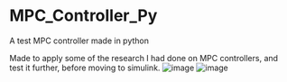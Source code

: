 # MPC_Controller_Py
A test MPC controller made in python

Made to apply some of the research I had done on MPC controllers, and test it further, before moving to simulink.
![image](https://github.com/MostafaH04/MPC_Controller_Py/assets/29396370/49230145-fcf1-4d67-8cfe-67cf0539194d)
![image](https://github.com/MostafaH04/MPC_Controller_Py/assets/29396370/3ea5f4dc-0c04-4656-b2fc-5d9f5785fc66)
